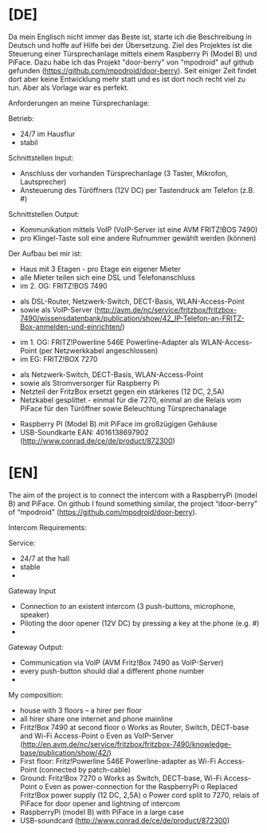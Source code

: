 

[DE]
==========
Da mein Englisch nicht immer das Beste ist, starte ich die Beschreibung in Deutsch und hoffe auf Hilfe bei der Übersetzung.
Ziel des Projektes ist die Steuerung einer Türsprechanlage mittels einem Raspberry Pi (Model B) und PiFace. 
Dazu habe ich das Projekt "door-berry" von "mpodroid" auf github gefunden (https://github.com/mpodroid/door-berry). 
Seit einiger Zeit findet dort aber keine Entwicklung mehr statt und es ist dort noch recht viel zu tun. Aber als Vorlage war es perfekt.


Anforderungen an meine Türsprechanlage:

Betrieb:
* 24/7 im Hausflur
* stabil

Schnittstellen Input:
* Anschluss der vorhanden Türsprechanlage (3 Taster, Mikrofon, Lautsprecher)
* Ansteuerung des Türöffners (12V DC) per Tastendruck am Telefon (z.B. #)

Schnittstellen Output:
* Kommunikation mittels VoIP (VoIP-Server ist eine AVM FRITZ!BOS 7490)
* pro Klingel-Taste soll eine andere Rufnummer gewählt werden (können)


Der Aufbau bei mir ist:
* Haus mit 3 Etagen - pro Etage ein eigener Mieter
* alle Mieter teilen sich eine DSL und Telefonanschluss
* im 2. OG: FRITZ!BOS 7490
- als DSL-Router, Netzwerk-Switch, DECT-Basis, WLAN-Access-Point
- sowie als VoIP-Server (http://avm.de/nc/service/fritzbox/fritzbox-7490/wissensdatenbank/publication/show/42_IP-Telefon-an-FRITZ-Box-anmelden-und-einrichten/)
* im 1. OG: FRITZ!Powerline 546E Powerline-Adapter als WLAN-Access-Point (per Netzwerkkabel angeschlossen)
* im EG: FRITZ!BOX 7270
- als Netzwerk-Switch, DECT-Basis, WLAN-Access-Point
- sowie als Stromversorger für Raspberry Pi
- Netzteil der FritzBox ersetzt gegen ein stärkeres (12 DC, 2,5A)
- Netzkabel gesplittet - einmal für die 7270, einmal an die Relais vom PiFace für den Türöffner sowie Beleuchtung Türsprechanalage
* Raspberry PI (Model B) mit PiFace im großzügigen Gehäuse
* USB-Soundkarte EAN: 4016138697902 (http://www.conrad.de/ce/de/product/872300)

[EN]
==========

The aim of the project is to connect the intercom with a RaspberryPi (model B) and PiFace. On github I found something similar, the project “door-berry” of “mpodroid” (https://github.com/mpodroid/door-berry).

Intercom Requirements:

Service:
-	24/7 at the hall
-	stable
-	
Gateway Input
-	Connection to an existent intercom (3 push-buttons, microphone, speaker)
-	Piloting the door opener (12V DC) by pressing a key at the phone (e.g. #)
-	
Gateway Output:
-	Communication via VoIP (AVM Fritz!Box 7490 as VoIP-Server)
-	every push-button should dial a different phone number
-	
My composition:
-	house with 3 floors – a hirer per floor 
-	all hirer share one internet and phone mainline
-	Fritz!Box 7490 at second floor
  o	Works as Router, Switch, DECT-base and Wi-Fi Access-Point
  o	Even as VoIP-Server (http://en.avm.de/nc/service/fritzbox/fritzbox-7490/knowledge-base/publication/show/42/)
-	First floor: Fritz!Powerline 546E Powerline-adapter as Wi-Fi Access-Point (connected by patch-cable)
-	Ground: Fritz!Box 7270
  o	Works as Switch, DECT-base, Wi-Fi Access-Point
  o	Even as power-connection for the RaspberryPi
  o	Replaced Fritz!Box power supply (12 DC, 2,5A)
  o	Power cord split to 7270, relais of PiFace for door opener and lightning of intercom
-	RaspberryPi (model B) with PiFace in a large case
-	USB-soundcard (http://www.conrad.de/ce/de/product/872300)
